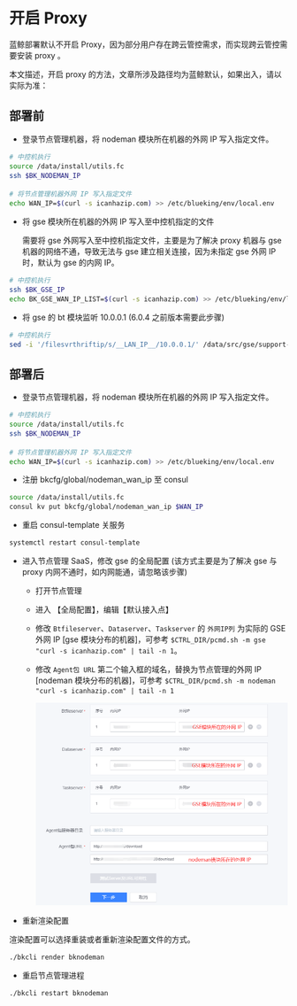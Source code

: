 # 开启 Proxy

蓝鲸部署默认不开启 Proxy，因为部分用户存在跨云管控需求，而实现跨云管控需要安装 proxy 。

本文描述，开启 proxy 的方法，文章所涉及路径均为蓝鲸默认，如果出入，请以实际为准：

## 部署前

- 登录节点管理机器，将 nodeman 模块所在机器的外网 IP 写入指定文件。

```bash
# 中控机执行
source /data/install/utils.fc
ssh $BK_NODEMAN_IP

# 将节点管理机器外网 IP 写入指定文件
echo WAN_IP=$(curl -s icanhazip.com) >> /etc/blueking/env/local.env
```

- 将 gse 模块所在机器的外网 IP 写入至中控机指定的文件

    需要将 gse 外网写入至中控机指定文件，主要是为了解决 proxy 机器与 gse 机器的网络不通，导致无法与 gse 建立相关连接，因为未指定 gse 外网 IP 时，默认为 gse 的内网 IP。

```bash
# 中控机执行
ssh $BK_GSE_IP
echo BK_GSE_WAN_IP_LIST=$(curl -s icanhazip.com) >> /etc/blueking/env/local.env
```

- 将 gse 的 bt 模块监听 10.0.0.1 (6.0.4 之前版本需要此步骤)

```bash
# 中控机执行
sed -i '/filesvrthriftip/s/__LAN_IP__/10.0.0.1/' /data/src/gse/support-files/templates/#etc#gse#btsvr.conf
```

## 部署后

- 登录节点管理机器，将 nodeman 模块所在机器的外网 IP 写入指定文件。

```bash
# 中控机执行
source /data/install/utils.fc
ssh $BK_NODEMAN_IP

# 将节点管理机器外网 IP 写入指定文件
echo WAN_IP=$(curl -s icanhazip.com) >> /etc/blueking/env/local.env

```

- 注册 bkcfg/global/nodeman_wan_ip 至 consul

```bash
source /data/install/utils.fc
consul kv put bkcfg/global/nodeman_wan_ip $WAN_IP
```

- 重启 consul-template 关服务

```bash
systemctl restart consul-template
```

- 进入节点管理 SaaS，修改 gse 的全局配置 (该方式主要是为了解决 gse 与 proxy 内网不通时，如内网能通，请忽略该步骤)

  - 打开节点管理
  
  - 进入 【全局配置】，编辑【默认接入点】

  - 修改 `Btfileserver`、`Dataserver`、`Taskserver` 的 `外网IP列` 为实际的 GSE 外网 IP [gse 模块分布的机器]，可参考 `$CTRL_DIR/pcmd.sh -m gse "curl -s icanhazip.com" | tail -n 1`。

  - 修改 `Agent包 URL` 第二个输入框的域名，替换为节点管理的外网 IP [nodeman 模块分布的机器]，可参考 `$CTRL_DIR/pcmd.sh -m nodeman "curl -s icanhazip.com" | tail -n 1`
  
    ![nodeman_global_setting](../../assets/nodeman_global_setting.png)

- 重新渲染配置

渲染配置可以选择重装或者重新渲染配置文件的方式。

```bash
./bkcli render bknodeman
```

- 重启节点管理进程

```bash
./bkcli restart bknodeman
```
